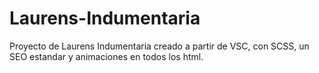 # Laurens-Indumentaria
Proyecto de Laurens Indumentaria creado a partir de VSC, con SCSS, un SEO estandar y animaciones en todos los html.
 
